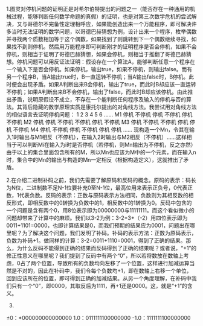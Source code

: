 1.图灵对停机问题的证明正是对希尔伯特提出的问题之一（能否存在一种通用的机械过程，能够判断任何数学命题的真假）的证明，也是对第三次数学危机的尝试解决，又与哥德尔不完备性定理相呼应，如果能创造出来一个万能程序，即可解决许多当时无法证明的数学问题，以哥德巴赫猜想为例，设计出来一个程序，枚举偶数并寻找两个质数相加等于这个偶数，如果找到了则跳转到下一个偶数继续寻找，如果找不到则停机。然后用万能程序即可判断刚才的证明程序是否会停机，如果不会停机，则相当于证明了哥德巴赫猜想，如果会停机，则相当于推翻了哥德巴赫猜想。停机问题可以用反证法证明：假设存在一个算法A，能够判断任意一个程序在一个输入下是否会停机。如果停机，输出true，如果不停机，则输出false。而有另一个程序B，当A输出true时，B一直运转不停机；当A输出false时，B停机。此时便会出现矛盾。如果A判断出来B会停机，输出了true，而此时B却应该一直运转不停机；如果A判断出来B不会停机，输出了false，而此时B却应该停机。由此推出矛盾，说明原假设不成立，不存在一个能判断任何程序及输入的停机与否的算法。其背后隐藏的数学原理实质是康托尔提出的对角线方法。我尝试用对角线方法的相似语言去证明停机问题：
    1     2     3     4     5     6 ……
M1 停机 不停机  停机 不停机  停机 不停机
M2 停机  停机  不停机 不停机  停机 不停机
M3 停机 不停机 不停机 停机   停机 不停机
M4 停机 不停机  停机 不停机  停机  停机
……
现构造一个Mn，令其在输入1时输出与M1相反（不停机），在输入2时输出与M2相反（不停机）……这样相当于可以判断Mi在输入为i时是否停机（若停机，则Mn输出为不停机，反之亦然）由于以上的集合里面包含所有的M，所以Mn也应该为M中的一个元素，而在输入n时，集合中的Mn的输出与构造的Mn一定相反（根据构造定义），这就推出了矛盾。

2.在介绍二进制补码之前，我们先需要了解原码和反码的概念。原码的表示：码长为N位，二进制数不足N-1位要补充0至N-1位，最高位用来表示正负号，0代表正数，1代表负数。反码的表示：正数与原码表示方法相同，负数则为其相反数的相反形式，即相反数中的0转换为负数中的1，相反数中的1转换为0。反码中包含的一个问题是含有两个0，用8位表示即为00000000与11111111。而这个看似微小的问题却带来了计算中的麻烦。我们以3-2为例：3-2=3+（-2）用四位表示即为0011+1101=0000，也即计算结果是0，而我们预期的结果应为0001，问题出在哪里呢？为了解决这个问题，我们发明了补码。补码的表示方法：正数为原码表示，负数为补码+1。做同样的计算：3-2=0011+1110=0001，得到了正确的结果。那么，为什么反码不能得到正确的结果而反码得到了正确的结果呢？或者说，“+1”的修正性意义在哪里呢？我们提到了反码中有两个“0”，所以若将数放在数轴上考虑，0占了两个位置，导致所有的负数均向左移了一个位置，这样进行加减运算当然是不对的，因此在补码中，我们令每个负数均+1，即在数轴上右移一个单位，回到应该所在的位置，即可得到正确的加减结果。从另一个角度理解，在补码中我们只有一个“0”，即0000，其取反后为1111，再+1还是0000。这，就是“+1”的含义。

3.
  ±0：*000000000000000
  1.0：0111111100000000
  -1.0：1111111100000000
